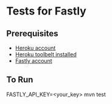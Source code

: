 
# Tests for Fastly

## Prerequisites
- [Heroku account](https://signup.heroku.com)
- [Heroku toolbelt installed](https://toolbelt.heroku.com)
- [Fastly account](https://www.fastly.com/signup)
    
## To Run
FASTLY_API_KEY=<your_key> mvn test
